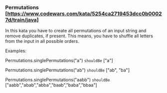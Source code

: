 ### Permutations [https://www.codewars.com/kata/5254ca2719453dcc0b00027d/train/java]

In this kata you have to create all permutations of an input string and remove duplicates, if present. This means, you have to shuffle all letters from the input in all possible orders.

Examples:

Permutations.singlePermutations("a") `shouldBe` ["a"]

Permutations.singlePermutations("ab") `shouldBe` ["ab", "ba"]

Permutations.singlePermutations("aabb") `shouldBe` ["aabb","abab","abba","baab","baba","bbaa"]
